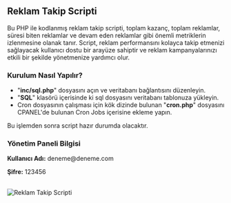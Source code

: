<h2>Reklam Takip Scripti</h2>
<p>Bu PHP ile kodlanmış reklam takip scripti, toplam kazanç, toplam reklamlar, süresi biten reklamlar ve devam eden reklamlar gibi önemli metriklerin izlenmesine olanak tanır. Script, reklam performansını kolayca takip etmenizi sağlayacak kullanıcı dostu bir arayüze sahiptir ve reklam kampanyalarınızı etkili bir şekilde yönetmenize yardımcı olur.</p>

<h3>Kurulum Nasıl Yapılır?</h3>
<ul>
  <li>"<b>inc/sql.php</b>" dosyasını açın ve veritabanı bağlantısını düzenleyin.</li>
  <li>"<b>SQL</b>" klasörü içerisinde ki sql dosyasını veritabanı tablonuza yükleyin.</li>
  <li>Cron dosyasının çalışması için kök dizinde bulunan "<b>cron.php</b>" dosyasını CPANEL'de bulunan Cron Jobs içerisine ekleme yapın.</li>
</ul>
<p>Bu işlemden sonra script hazır durumda olacaktır.</p>

<h3>Yönetim Paneli Bilgisi</h3>
<p><strong>Kullanıcı Adı:</strong> deneme@deneme.com <br></p>
<p><strong>Şifre:</strong> 123456</p>
<br>
<img src="https://cdn.r10.net/editor/115118/551263838.jpeg" alt="Reklam Takip Scripti">
